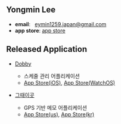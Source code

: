 <!--
### Hi there 🙋‍♂️ 
-->
## Yongmin Lee
- **email**: &nbsp;&nbsp;eymin1259.japan@gmail.com <br/>
- **app store**: [app store](https://apps.apple.com/kr/developer/yongmin-lee/id1585791291)<br/>
  
<!--
- **resume**: &nbsp;&nbsp;[bit.ly/3H0xf0K](https://bit.ly/3H0xf0K)  
:star2: **blog**&nbsp;&nbsp;&nbsp;&nbsp;&nbsp;&nbsp;&nbsp;&nbsp;&nbsp;[yongminlee26.tistory.com](https://yongminlee26.tistory.com/)
-->
## Released Application
- [Dobby](https://github.com/eymin1259/Dobby-iOS)
  - 스케줄 관리 어플리케이션 
  - [App Store(iOS)](https://apps.apple.com/kr/app/id1658783993), [App Store(WatchOS)](https://apps.apple.com/kr/app/id1658783993?platform=appleWatch) 


- [그때이곳](https://github.com/eymin1259/atThatTimeHere) 
  - GPS 기반 메모 어플리케이션
  - [App Store(us)](https://apps.apple.com/us/app/id1585791289), [App Store(kr)](https://apps.apple.com/kr/app/id1585791289)


<!--
:star2: [Aiditor](https://github.com/eymin1259/pAInter-RN) : OpenAI를 활용한 이미지 생성 및 변형 어플리케이션 - [App Store](https://apps.apple.com/kr/app/aiditor-ai-image-editor/id6446832840)<br/>
-->
<!--
:star2: [개발족보](https://github.com/eymin1259/DevSheet) : 개발 지식 공유 어플리케이션 <br/>
-->




<!--
**eymin1259/eymin1259** is a ✨ _special_ ✨ repository because its `README.md` (this file) appears on your GitHub profile.

Here are some ideas to get you started:

- 🔭 I’m currently working on ...
- 🌱 I’m currently learning ...
- 👯 I’m looking to collaborate on ...
- 🤔 I’m looking for help with ...
- 💬 Ask me about ...
- 📫 How to reach me: ...
- 😄 Pronouns: ...
- ⚡ Fun fact: ...
-->
